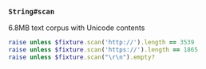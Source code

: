 ### `String#scan`

6.8MB text corpus with Unicode contents

```ruby
raise unless $fixture.scan('http://').length == 3539
raise unless $fixture.scan('https://').length == 1865
raise unless $fixture.scan("\r\n").empty?
```
